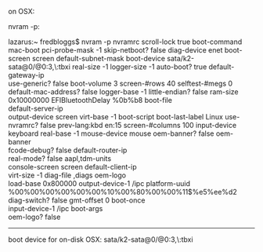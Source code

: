 on OSX:

nvram -p:

lazarus:~ fredbloggs$ nvram -p
nvramrc	
scroll-lock	true
boot-command	mac-boot
pci-probe-mask	-1
skip-netboot?	false
diag-device	enet
boot-screen	screen
default-subnet-mask	
boot-device	sata/k2-sata@0/@0:3,\\:tbxi
real-size	-1
logger-size	-1
auto-boot?	true
default-gateway-ip	
use-generic?	false
boot-volume	3
screen-#rows	40
selftest-#megs	0
default-mac-address?	false
logger-base	-1
little-endian?	false
ram-size	0x10000000
EFIBluetoothDelay	%0b%b8
boot-file	
default-server-ip	
output-device	screen
virt-base	-1
boot-script	
boot-last-label	Linux
use-nvramrc?	false
prev-lang:kbd	en:15
screen-#columns	100
input-device	keyboard
real-base	-1
mouse-device	mouse
oem-banner?	false
oem-banner	
fcode-debug?	false
default-router-ip	
real-mode?	false
aapl,tdm-units	
console-screen	screen
default-client-ip	
virt-size	-1
diag-file	,diags
oem-logo	
load-base	0x800000
output-device-1	/ipc
platform-uuid	%00%00%00%00%00%00%10%00%80%00%00%11$%e5%ee%d2
diag-switch?	false
gmt-offset	0
boot-once	
input-device-1	/ipc
boot-args	
oem-logo?	false

-----

boot device for on-disk OSX: sata/k2-sata@0/@0:3,\\:tbxi

